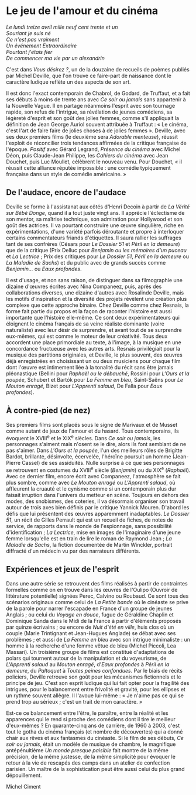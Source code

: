 # Le jeu de l'amour et du cinéma

_Le lundi treize avril mille neuf cent trente et un_  
_Souriant je suis né_    
_Ce n'est pas vraiment_  
_Un événement_
_Extraordinaire_  
_Pourtant j'étais fier_  
_De commencer ma vie par un alexandrin_

C'est dans _Vous désirez ?_, un de la douzaine de recueils de poèmes publiés par Michel Deville, que l'on trouve ce faire-part de naissance dont le caractère ludique reflète un des aspects de son art.

Il est donc l'exact contemporain de Chabrol, de Godard, de Truffaut, et a fait ses débuts à moins de trente ans avec _Ce soir ou jamais_ sans appartenir à la Nouvelle Vague. Il en partage néanmoins l'esprit avec son tournage rapide, son refus de l'intrigue, sa révélation de jeunes comédiens, sa légèreté d'esprit et son goût des jolies femmes, comme s'il appliquait la définition de Jean George Auriol souvent attribuée à Truffaut : « Le cinéma, c'est l'art de faire faire de jolies choses à de jolies femmes ». Deville, avec ses deux premiers films (le deuxième sera _Adorable menteuse_), réussit l'exploit de réconcilier trois tendances affirmées de la critique française de l'époque. _Positif_ avec Gérard Legrand, _Présence du cinéma_ avec Michel Déon, puis Claude-Jean Philippe, les _Cahiers du cinéma_ avec Jean Douchet, puis Luc Moullet, célèbrent le nouveau venu. Pour Douchet, « il réussit cette alliance réputée impossible : une comédie typiquement française dans un style de comédie américaine. »

## De l'audace, encore de l'audace

Deville se forme à l'assistanat aux côtés d'Henri Decoin à partir de _La Vérité sur Bébé Donge_, quand il a tout juste vingt ans. Il apprécie l'éclectisme de son mentor, sa maîtrise technique, son admiration pour Hollywood et son goût des actrices. Il va pourtant construire une œuvre singulière, riche en expérimentations, d'une variété parfois déroutante et propre à interloquer certains commentateurs friands d'étiquettes. Il saura rallier les suffrages tant de ses confrères (Césars pour _Le Dossier 51_ et _Péril en la demeure_) que de la critique (Prix Delluc pour _Benjamin ou les mémoires d'un puceau_ et _La Lectrice_ ; Prix des critiques pour _Le Dossier 51_, _Péril en la demeure_ ou _La Maladie de Sachs_) et du public avec de grands succès comme _Benjamin..._ ou _Eaux profondes_.

Il est d'usage, et non sans raison, de distinguer dans sa filmographie une dizaine d'œuvres écrites avec Nina Companeez, puis, après des collaborations diverses, une dizaine d'autres avec Rosalinde Deville, mais les motifs d'inspiration et la diversité des projets révèlent une création plus complexe que cette approche binaire. Chez Deville comme chez Resnais, la forme fait partie du propos et la façon de raconter l'histoire est aussi importante que l'histoire elle-même. Ce sont deux expérimentateurs qui éloignent le cinéma français de sa veine réaliste dominante (voire naturaliste) avec leur désir de surprendre, et avant tout de se surprendre eux-mêmes, qui est comme le moteur de leur créativité. Tous deux accordent une place primordiale au texte, à l'image, à la musique en une concordance fructueuse avec les autres arts. Resnais privilégiait pour la musique des partitions originales, et Deville, le plus souvent, des œuvres déjà enregistrées en choisissant un ou deux musiciens pour chaque film dont l'œuvre est intimement liée à la tonalité du récit sans être jamais pléonastique (Bellini pour _Raphaël ou le débauché_, Rossini pour _L'Ours et la poupée_, Schubert et Bartók pour _La Femme en bleu_, Saint-Saëns pour _Le Mouton enragé_, Bizet pour _L'Apprenti salaud_, De Falla pour _Eaux profondes_).

## À contre-pied (de nez)

Ses premiers films sont placés sous le signe de Marivaux et de Musset comme autant de jeux de l'amour et du hasard. Tous contemporains, ils évoquent le XVIII<sup>e</sup> et le XIX<sup>e</sup> siècles. Dans _Ce soir ou jamais_, les personnages s'aiment mais n'osent se le dire, alors ils font semblant de ne pas s'aimer. Dans _L'Ours et la poupée_, l'un des meilleurs rôles de Brigitte Bardot, brillante, désinvolte, écervelée, l'héroïne poursuit un homme (Jean-Pierre Cassel) de ses assiduités. Nulle surprise à ce que ses personnages se retrouvent en costumes du XVIII<sup>e</sup> siècle (_Benjamin_) ou du XIX<sup>e</sup> (_Raphaël_). Avec ce dernier film, encore écrit avec Companeez, l'atmosphère se fait plus sombre, comme avec _Le Mouton enragé_ ou _L'Apprenti salaud_, où affleurent la cruauté et le cynisme comme si un contemporain plus dur faisait irruption dans l'univers du metteur en scène. Toujours en dehors des modes, des snobismes, des coteries, il va désormais organiser son travail autour de trois axes bien définis par le critique Yannick Mouren. D'abord les défis que lui présentent des œuvres apparemment inadaptables. _Le Dossier 51_, un récit de Gilles Perrault qui est un recueil de fiches, de notes de service, de rapports dans le monde de l'espionnage, sans possibilité d'identification ; _La Lectrice_, mise en images de l'imaginaire d'une jeune femme lorsqu'elle est en train de lire le roman de Raymond Jean ; _La Maladie de Sachs_, la fiction documentée de Martin Winckler, portrait diffracté d'un médecin vu par des narrateurs différents.

## Expériences et jeux de l'esprit

Dans une autre série se retrouvent des films réalisés à partir de contraintes formelles comme on en trouve dans les œuvres de l'Oulipo (Ouvroir de littérature potentielle) signées Perec, Calvino ou Roubaud. Ce sont tous des scénarios originaux comme celui de _La Petite bande_ où le cinéaste se prive de la parole pour narrer l'escapade en France d'un groupe de jeunes Anglais ; ou celui du _Voyage en douce_, fugue de Géraldine Chaplin et Dominique Sanda dans le Midi de la France à partir d'éléments proposés par quinze écrivains ; ou encore de _Nuit d'été en ville_, huis clos où un couple (Marie Trintignant et Jean-Hugues Anglade) se débat avec ses problèmes ; et aussi de _La Femme en bleu_ avec son intrigue minimaliste : un homme à la recherche d'une femme vêtue de bleu (Michel Piccoli, Lea Massari). Un troisième groupe de films est constitué d'adaptations de polars qui tournent autour de la manipulation et du voyeurisme, de _L'Apprenti salaud_ au _Mouton enragé_, d'_Eaux profondes_ à _Péril en la demeure_, du _Paltoquet_ à _Toutes peines confondues_. Par le biais de récits policiers, Deville retrouve son goût pour les mécanismes fictionnels et le principe de jeu. C'est son esprit ludique qui lui fait opter pour la fragilité des intrigues, pour le balancement entre frivolité et gravité, pour les ellipses et un rythme souvent allègre. Il l'avoue lui-même : « Je n'aime pas ce qui se prend trop au sérieux ; c'est un trait de mon caractère. »

Est-ce ce balancement entre l'être, le paraître, entre la réalité et les apparences qui le rend si proche des comédiens dont il tire le meilleur d'eux-mêmes ? En quarante-cinq ans de carrière, de 1960 à 2003, c'est tout le gotha du cinéma français (et nombre de découvertes) qui a donné chair aux rêves et aux fantasmes du cinéaste. Si le film de ses débuts, _Ce soir ou jamais_, était un modèle de musique de chambre, le magnifique antépénultième _Un monde presque paisible_ fait montre de la même précision, de la même justesse, de la même simplicité pour évoquer le retour à la vie de rescapés des camps dans un atelier de confection parisien. Un maître de la sophistication peut être aussi celui du plus grand dépouillement.

Michel Ciment
